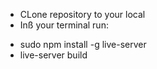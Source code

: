 
* CLone repository to your local 
* Inß your terminal run:
- sudo npm install -g live-server
- live-server build
